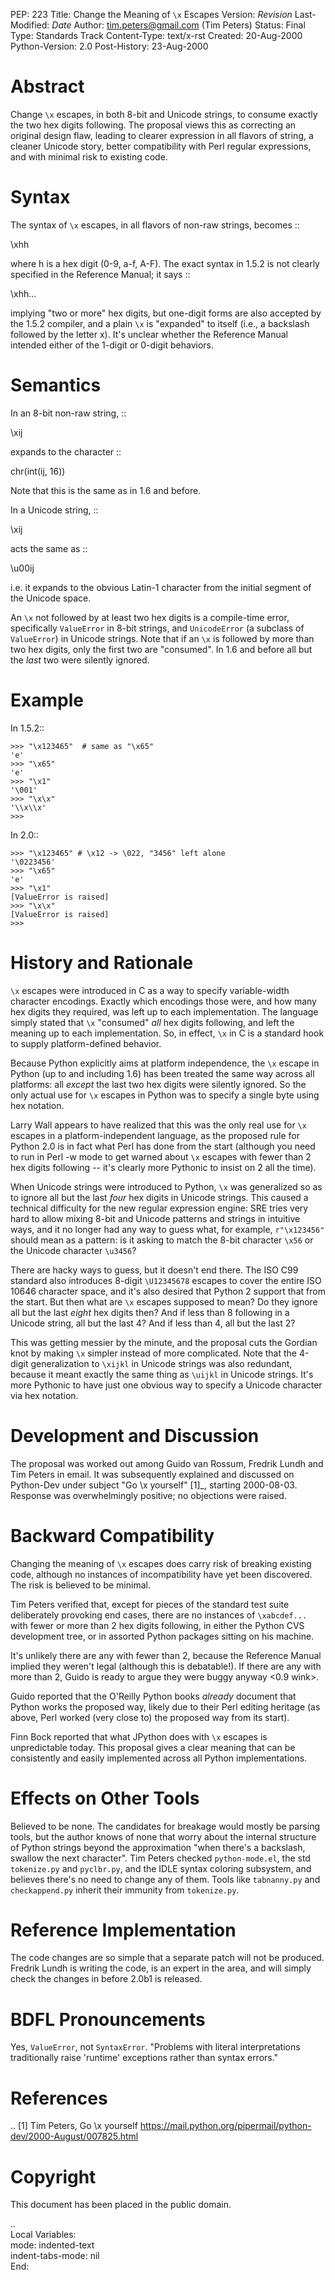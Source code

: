 PEP: 223
Title: Change the Meaning of ``\x`` Escapes
Version: $Revision$
Last-Modified: $Date$
Author: tim.peters@gmail.com (Tim Peters)
Status: Final
Type: Standards Track
Content-Type: text/x-rst
Created: 20-Aug-2000
Python-Version: 2.0
Post-History: 23-Aug-2000


Abstract
========

Change ``\x`` escapes, in both 8-bit and Unicode strings, to consume
exactly the two hex digits following.  The proposal views this as
correcting an original design flaw, leading to clearer expression
in all flavors of string, a cleaner Unicode story, better
compatibility with Perl regular expressions, and with minimal risk
to existing code.


Syntax
======

The syntax of ``\x`` escapes, in all flavors of non-raw strings, becomes ::

   \xhh

where h is a hex digit (0-9, a-f, A-F).  The exact syntax in 1.5.2 is
not clearly specified in the Reference Manual; it says ::

   \xhh...

implying "two or more" hex digits, but one-digit forms are also
accepted by the 1.5.2 compiler, and a plain ``\x`` is "expanded" to
itself (i.e., a backslash followed by the letter x).  It's unclear
whether the Reference Manual intended either of the 1-digit or
0-digit behaviors.


Semantics
=========

In an 8-bit non-raw string, ::

   \xij

expands to the character ::

   chr(int(ij, 16))

Note that this is the same as in 1.6 and before.

In a Unicode string,
::

   \xij

acts the same as ::

   \u00ij

i.e. it expands to the obvious Latin-1 character from the initial
segment of the Unicode space.

An ``\x`` not followed by at least two hex digits is a compile-time error,
specifically ``ValueError`` in 8-bit strings, and ``UnicodeError`` (a subclass
of ``ValueError``) in Unicode strings.  Note that if an ``\x`` is followed by
more than two hex digits, only the first two are "consumed".  In 1.6
and before all but the *last* two were silently ignored.


Example
=======

In 1.5.2::

    >>> "\x123465"  # same as "\x65"
    'e'
    >>> "\x65"
    'e'
    >>> "\x1"
    '\001'
    >>> "\x\x"
    '\\x\\x'
    >>>

In 2.0::

    >>> "\x123465" # \x12 -> \022, "3456" left alone
    '\0223456'
    >>> "\x65"
    'e'
    >>> "\x1"
    [ValueError is raised]
    >>> "\x\x"
    [ValueError is raised]
    >>>


History and Rationale
=====================

``\x`` escapes were introduced in C as a way to specify variable-width
character encodings.  Exactly which encodings those were, and how many
hex digits they required, was left up to each implementation.  The
language simply stated that ``\x`` "consumed" *all* hex digits following,
and left the meaning up to each implementation.  So, in effect, ``\x`` in C
is a standard hook to supply platform-defined behavior.

Because Python explicitly aims at platform independence, the ``\x`` escape
in Python (up to and including 1.6) has been treated the same way
across all platforms:  all *except* the last two hex digits were
silently ignored.  So the only actual use for ``\x`` escapes in Python was
to specify a single byte using hex notation.

Larry Wall appears to have realized that this was the only real use for
``\x`` escapes in a platform-independent language, as the proposed rule for
Python 2.0 is in fact what Perl has done from the start (although you
need to run in Perl -w mode to get warned about ``\x`` escapes with fewer
than 2 hex digits following -- it's clearly more Pythonic to insist on
2 all the time).

When Unicode strings were introduced to Python, ``\x`` was generalized so
as to ignore all but the last *four* hex digits in Unicode strings.
This caused a technical difficulty for the new regular expression engine:
SRE tries very hard to allow mixing 8-bit and Unicode patterns and
strings in intuitive ways, and it no longer had any way to guess what,
for example, ``r"\x123456"`` should mean as a pattern:  is it asking to match
the 8-bit character ``\x56`` or the Unicode character ``\u3456``?

There are hacky ways to guess, but it doesn't end there.  The ISO C99
standard also introduces 8-digit ``\U12345678`` escapes to cover the entire
ISO 10646 character space, and it's also desired that Python 2 support
that from the start.  But then what are ``\x`` escapes supposed to mean?
Do they ignore all but the last *eight* hex digits then?  And if less
than 8 following in a Unicode string, all but the last 4?  And if less
than 4, all but the last 2?

This was getting messier by the minute, and the proposal cuts the
Gordian knot by making ``\x`` simpler instead of more complicated.  Note
that the 4-digit generalization to ``\xijkl`` in Unicode strings was also
redundant, because it meant exactly the same thing as ``\uijkl`` in Unicode
strings.  It's more Pythonic to have just one obvious way to specify a
Unicode character via hex notation.


Development and Discussion
==========================

The proposal was worked out among Guido van Rossum, Fredrik Lundh and
Tim Peters in email.  It was subsequently explained and discussed on
Python-Dev under subject "Go \x yourself" [1]_, starting 2000-08-03.
Response was overwhelmingly positive; no objections were raised.


Backward Compatibility
======================

Changing the meaning of ``\x`` escapes does carry risk of breaking existing
code, although no instances of incompatibility have yet been discovered.
The risk is believed to be minimal.

Tim Peters verified that, except for pieces of the standard test suite
deliberately provoking end cases, there are no instances of ``\xabcdef...``
with fewer or more than 2 hex digits following, in either the Python
CVS development tree, or in assorted Python packages sitting on his
machine.

It's unlikely there are any with fewer than 2, because the Reference
Manual implied they weren't legal (although this is debatable!).  If
there are any with more than 2, Guido is ready to argue they were buggy
anyway <0.9 wink>.

Guido reported that the O'Reilly Python books *already* document that
Python works the proposed way, likely due to their Perl editing
heritage (as above, Perl worked (very close to) the proposed way from
its start).

Finn Bock reported that what JPython does with ``\x`` escapes is
unpredictable today.  This proposal gives a clear meaning that can be
consistently and easily implemented across all Python implementations.


Effects on Other Tools
======================

Believed to be none.  The candidates for breakage would mostly be
parsing tools, but the author knows of none that worry about the
internal structure of Python strings beyond the approximation "when
there's a backslash, swallow the next character".  Tim Peters checked
``python-mode.el``, the std ``tokenize.py`` and ``pyclbr.py``, and the IDLE syntax
coloring subsystem, and believes there's no need to change any of
them.  Tools like ``tabnanny.py`` and ``checkappend.py`` inherit their immunity
from ``tokenize.py``.


Reference Implementation
========================

The code changes are so simple that a separate patch will not be produced.
Fredrik Lundh is writing the code, is an expert in the area, and will
simply check the changes in before 2.0b1 is released.


BDFL Pronouncements
===================

Yes, ``ValueError``, not ``SyntaxError``.  "Problems with literal interpretations
traditionally raise 'runtime' exceptions rather than syntax errors."


References
==========

.. [1] Tim Peters, Go \x yourself
       https://mail.python.org/pipermail/python-dev/2000-August/007825.html


Copyright
=========

This document has been placed in the public domain.



..  
  Local Variables:  
  mode: indented-text  
  indent-tabs-mode: nil  
  End:  
